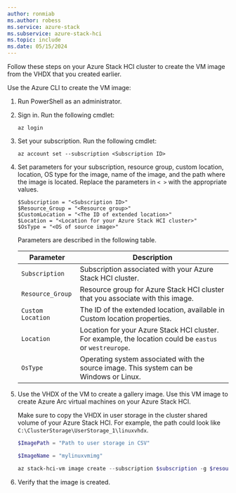 ```yaml
---
author: ronmiab
ms.author: robess
ms.service: azure-stack
ms.subservice: azure-stack-hci
ms.topic: include
ms.date: 05/15/2024
---
```


Follow these steps on your Azure Stack HCI cluster to create the VM image from the VHDX that you created earlier.

Use the Azure CLI to create the VM image:

1. Run PowerShell as an administrator.

1. Sign in. Run the following cmdlet:

    ```azurecli
    az login
    ```

1. Set your subscription. Run the following cmdlet:

    ```azurecli
    az account set --subscription <Subscription ID>
    ```

1. Set parameters for your subscription, resource group, custom location, location, OS type for the image, name of the image, and the path where the image is located. Replace the parameters in `< >` with the appropriate values.

    ```azurecli
    $Subscription = "<Subscription ID>"
    $Resource_Group = "<Resource group>"
    $CustomLocation = "<The ID of extended location>"
    $Location = "<Location for your Azure Stack HCI cluster>"
    $OsType = "<OS of source image>"
    ```

    Parameters are described in the following table.

    | Parameter      | Description                                                                                |
    |----------------|--------------------------------------------------------------------------------------------|
    | `Subscription`   | Subscription associated with your Azure Stack HCI cluster.        |
    | `Resource_Group` | Resource group for Azure Stack HCI cluster that you associate with this image.        |
    | `Custom Location`| The ID of the extended location, available in Custom location properties.|
    | `Location`       | Location for your Azure Stack HCI cluster. For example, the location could be `eastus` or `westreurope`. |
    | `OsType`         | Operating system associated with the source image. This system can be Windows or Linux.           |

1. Use the VHDX of the VM to create a gallery image. Use this VM image to create Azure Arc virtual machines on your Azure Stack HCI.

    Make sure to copy the VHDX in user storage in the cluster shared volume of your Azure Stack HCI. For example, the path could look like `C:\ClusterStorage\UserStorage_1\linuxvhdx`.

    ```powershell
    $ImagePath = "Path to user storage in CSV" 

    $ImageName = "mylinuxvmimg" 

    az stack-hci-vm image create --subscription $subscription -g $resource_group --custom-location $CustomLocation --location $location --image-path $ImagePath --name $ImageName --debug --os-type 'Linux' 
    ```

1. Verify that the image is created.

